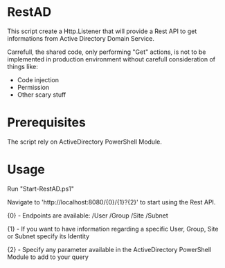 # RestAD
This script create a Http.Listener that will provide a Rest API to get informations from Active Directory Domain Service.

Carrefull, the shared code, only performing "Get" actions, is not to be implemented in production environment without carefull consideration of things like:
- Code injection
- Permission
- Other scary stuff

# Prerequisites
The script rely on ActiveDirectory PowerShell Module.

# Usage
Run "Start-RestAD.ps1"

Navigate to 'http://localhost:8080/{0}/{1}?{2}' to start using the Rest API.

{0} - Endpoints are available:
/User
/Group
/Site
/Subnet

{1} - If you want to have information regarding a specific User, Group, Site or Subnet specify its Identity

{2} - Specify any parameter available in the ActiveDirectory PowerShell Module to add to your query